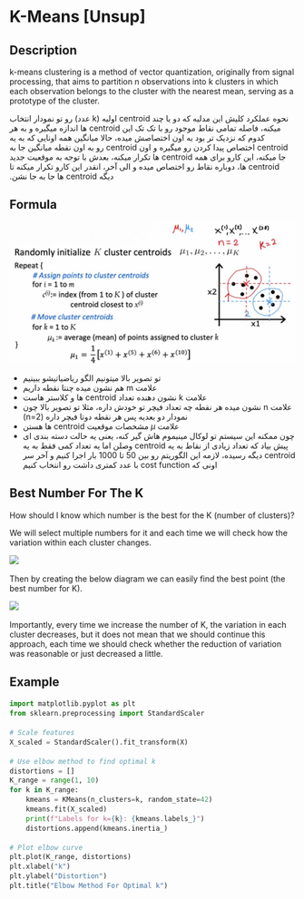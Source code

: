 # K-Means [Unsup]

## Description

k-means clustering is a method of vector quantization, originally from signal processing, that aims to partition n observations into k clusters in which each observation belongs to the cluster with the nearest mean, serving as a prototype of the cluster.

<span dir="rtl">نحوه عملکرد کلیش این مدلیه که دو یا چند centroid اولیه (k عدد) رو تو نمودار انتخاب میکنه، فاصله تمامی نقاط موجود رو با تک تک این centroid ها اندازه میگیره و به هر کدوم که نزدیک تر بود به اون اختصاصش میده، حالا میانگین همه اونایی که به یه centroid اختصاص پیدا کردن رو میگیره و اون centroid رو به اون نقطه میانگین جا به جا میکنه، این کارو برای همه centroid ها تکرار میکنه، بعدش با توجه به موقعیت جدید centroid ها، دوباره نقاط رو اختصاص میده و الی آخر، انقدر این کارو تکرار میکنه تا دیگه centroid ها جا به جا نشن.</span>

## Formula

![](k_means/image2.jpg)

- <span dir="rtl">تو تصویر بالا میتونیم الگو ریاضیاتیشو ببینیم</span>
- <span dir="rtl">علامت m هم نشون میده چنتا نقطه داریم</span>
- <span dir="rtl">علامت k نشون دهنده تعداد centroid ها و کلاستر هاست</span>
- <span dir="rtl">علامت n نشون میده هر نقطه چه تعداد فیچر تو خودش داره، مثلا تو تصویر بالا چون نمودار دو بعدیه پس هر نقطه دوتا فیچر داره (n=2)</span>
- <span dir="rtl">علامت $\mu$ مشخصات موقعیت centroid ها هستن</span>
- <span dir="rtl">چون ممکنه این سیستم تو لوکال مینیموم هاش گیر کنه، یعنی یه حالت دسته بندی ای پیش بیاد که تعداد زیادی از نقاط به یه centroid وصلن اما یه تعداد کمی فقط به یه centroid دیگه رسیده، لازمه این الگوریتم رو بین 50 تا 1000 بار اجرا کنیم و آخر سر اونی که cost function با عدد کمتری داشت رو انتخاب کنیم</span>

## Best Number For The K

How should I know which number is the best for the K (number of clusters)?

We will select multiple numbers for it and each time we will check how the variation within each cluster changes.

<img src="image1.jpg" style="width:3.4651in" />

Then by creating the below diagram we can easily find the best point (the best number for K).

<img src="image3.jpg" style="width:3.33326in" />

Importantly, every time we increase the number of K, the variation in each cluster decreases, but it does not mean that we should continue this approach, each time we should check whether the reduction of variation was reasonable or just decreased a little.

## Example

```python
import matplotlib.pyplot as plt
from sklearn.preprocessing import StandardScaler

# Scale features
X_scaled = StandardScaler().fit_transform(X)

# Use elbow method to find optimal k
distortions = []
K_range = range(1, 10)
for k in K_range:
    kmeans = KMeans(n_clusters=k, random_state=42)
    kmeans.fit(X_scaled)
    print(f"Labels for k={k}: {kmeans.labels_}")
    distortions.append(kmeans.inertia_)

# Plot elbow curve
plt.plot(K_range, distortions)
plt.xlabel("k")
plt.ylabel("Distortion")
plt.title("Elbow Method For Optimal k")
```
